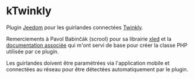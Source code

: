 # kTwinkly

Plugin [Jeedom](https://www.jeedom.com/) pour les guirlandes connectées [Twinkly](https://www.twinkly.com/).

Remerciements à Pavol Babinčák (scrool) pour sa librairie [xled](https://github.com/scrool/xled) et la [documentation associée](https://xled-docs.readthedocs.io/en/latest/index.html) qui m'ont servi de base pour créer la classe PHP utilisée par ce plugin.

Les guirlandes doivent être paramétrées via l'application mobile et connectées au réseau pour être détectées automatiquement par le plugin.

